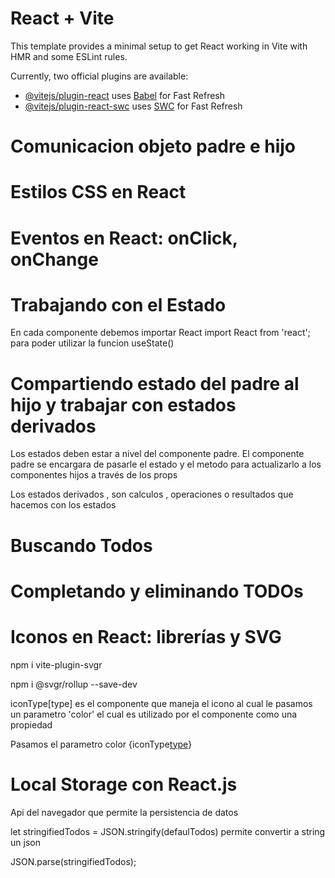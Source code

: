 # React + Vite

This template provides a minimal setup to get React working in Vite with HMR and some ESLint rules.

Currently, two official plugins are available:

- [@vitejs/plugin-react](https://github.com/vitejs/vite-plugin-react/blob/main/packages/plugin-react/README.md) uses [Babel](https://babeljs.io/) for Fast Refresh
- [@vitejs/plugin-react-swc](https://github.com/vitejs/vite-plugin-react-swc) uses [SWC](https://swc.rs/) for Fast Refresh

# Comunicacion objeto padre e hijo

# Estilos CSS en React

# Eventos en React: onClick, onChange

# Trabajando con el Estado

En cada componente debemos importar React
import React from 'react';
para poder utilizar la funcion useState()

# Compartiendo estado del padre al hijo y trabajar con estados derivados

Los estados deben estar a nivel del componente
padre.
El componente padre se encargara de pasarle el 
estado y el metodo para actualizarlo a los componentes
hijos a través de los props 

Los estados derivados , son calculos , operaciones
o resultados que hacemos con los estados 

# Buscando Todos


# Completando y eliminando TODOs

# Iconos en React: librerías y SVG

npm i vite-plugin-svgr

npm i @svgr/rollup --save-dev

iconType[type] es el componente 
que maneja el icono al cual 
le pasamos un parametro 'color'
el cual es utilizado por el componente
como una propiedad 

Pasamos el parametro color
{iconType[type](color)}


# Local Storage con React.js

Api del navegador que permite la persistencia de datos

let stringifiedTodos = JSON.stringify(defaulTodos)
permite convertir a string un json 


JSON.parse(stringifiedTodos);